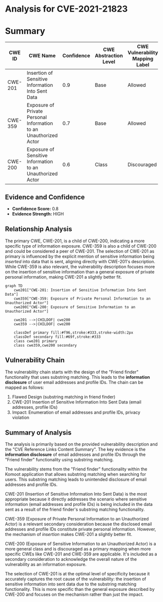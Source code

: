 # Analysis for CVE-2021-21823

# Summary
| CWE ID | CWE Name | Confidence | CWE Abstraction Level | CWE Vulnerability Mapping Label | CWE-Vulnerability Mapping Notes |
|---|---|---|---|---|---|
| CWE-201 | Insertion of Sensitive Information Into Sent Data | 0.9 | Base | Allowed | Primary CWE |
| CWE-359 | Exposure of Private Personal Information to an Unauthorized Actor | 0.7 | Base | Allowed | Secondary Candidate |
| CWE-200 | Exposure of Sensitive Information to an Unauthorized Actor | 0.6 | Class | Discouraged | Secondary Candidate |

## Evidence and Confidence

*   **Confidence Score:** 0.8
*   **Evidence Strength:** HIGH

## Relationship Analysis
The primary CWE, CWE-201, is a child of CWE-200, indicating a more specific type of information exposure. CWE-359 is also a child of CWE-200 and could be considered a peer of CWE-201. The selection of CWE-201 as primary is influenced by the explicit mention of sensitive information being *inserted* into data that is sent, aligning directly with CWE-201's description. While CWE-359 is also relevant, the vulnerability description focuses more on the insertion of sensitive information than a general exposure of private personal information, making CWE-201 a slightly better fit.

```mermaid
graph TD
    cwe201["CWE-201: Insertion of Sensitive Information Into Sent Data"]
    cwe359["CWE-359: Exposure of Private Personal Information to an Unauthorized Actor"]
    cwe200["CWE-200: Exposure of Sensitive Information to an Unauthorized Actor"]

    cwe201 -->|CHILDOF| cwe200
    cwe359 -->|CHILDOF| cwe200

    classDef primary fill:#f96,stroke:#333,stroke-width:2px
    classDef secondary fill:#69f,stroke:#333
    class cwe201 primary
    class cwe359,cwe200 secondary
```

## Vulnerability Chain
The vulnerability chain starts with the design of the "Friend finder" functionality that uses substring matching. This leads to the **information disclosure** of user email addresses and profile IDs. The chain can be mapped as follows:

1.  Flawed Design (substring matching in friend finder)
2.  CWE-201 Insertion of Sensitive Information Into Sent Data (email addresses, profile IDs)
3.  Impact: Enumeration of email addresses and profile IDs, privacy violation

## Summary of Analysis
The analysis is primarily based on the provided vulnerability description and the "CVE Reference Links Content Summary". The key evidence is the **information disclosure** of email addresses and profile IDs through the "Friend finder" functionality using substring matching.

The vulnerability stems from the "Friend finder" functionality within the Komoot application that allows substring matching when searching for users. This substring matching leads to unintended disclosure of email addresses and profile IDs.

CWE-201 (Insertion of Sensitive Information Into Sent Data) is the most appropriate because it directly addresses the scenario where sensitive information (email addresses and profile IDs) is being included in the data sent as a result of the friend finder's substring matching functionality.

CWE-359 (Exposure of Private Personal Information to an Unauthorized Actor) is a relevant secondary consideration because the disclosed email addresses and profile IDs constitute private personal information. However, the mechanism of *insertion* makes CWE-201 a slightly better fit.

CWE-200 (Exposure of Sensitive Information to an Unauthorized Actor) is a more general class and is discouraged as a primary mapping when more specific CWEs like CWE-201 and CWE-359 are applicable. It's included as a secondary consideration to acknowledge the overall nature of the vulnerability as an information exposure.

The selection of CWE-201 is at the optimal level of specificity because it accurately captures the root cause of the vulnerability: the insertion of sensitive information into sent data due to the substring matching functionality. This is more specific than the general exposure described by CWE-200 and focuses on the mechanism rather than just the impact.